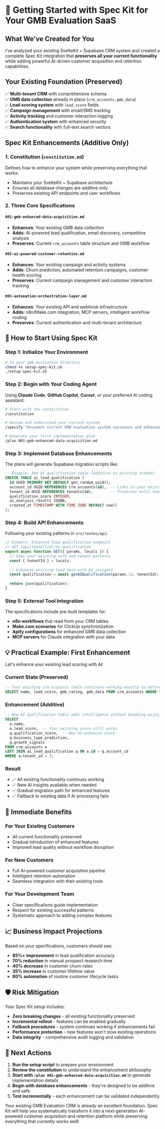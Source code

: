 # 🎯 Getting Started with Spec Kit for Your GMB Evaluation SaaS

## What We've Created for You

I've analyzed your existing SvelteKit + Supabase CRM system and created a complete Spec Kit integration that **preserves all your current functionality** while adding powerful AI-driven customer acquisition and retention capabilities.

## Your Existing Foundation (Preserved)
✅ **Multi-tenant CRM** with comprehensive schema  
✅ **GMB data collection** already in place (`crm_accounts.gmb_data`)  
✅ **Lead scoring system** with `lead_score` fields  
✅ **Campaign management** with email/SMS tracking  
✅ **Activity tracking** and customer interaction logging  
✅ **Authentication system** with enhanced security  
✅ **Search functionality** with full-text search vectors  

## Spec Kit Enhancements (Additive Only)

### 1. **Constitution** (`constitution.md`)
Defines how to enhance your system while preserving everything that works:
- Maintains your SvelteKit + Supabase architecture
- Ensures all database changes are additive only
- Preserves existing API endpoints and user workflows

### 2. **Three Core Specifications**

#### `001-gmb-enhanced-data-acquisition.md`
- **Enhances**: Your existing GMB data collection
- **Adds**: AI-powered lead qualification, email discovery, competitive analysis
- **Preserves**: Current `crm_accounts` table structure and GMB workflow

#### `002-ai-powered-customer-retention.md` 
- **Enhances**: Your existing campaign and activity systems
- **Adds**: Churn prediction, automated retention campaigns, customer health scoring
- **Preserves**: Current campaign management and customer interaction tracking

#### `003-automation-orchestration-layer.md`
- **Enhances**: Your existing API and webhook infrastructure  
- **Adds**: n8n/Make.com integration, MCP servers, intelligent workflow routing
- **Preserves**: Current authentication and multi-tenant architecture

## 🚀 How to Start Using Spec Kit

### Step 1: Initialize Your Environment
```bash
# In your gmb_evaluation directory
chmod +x setup-spec-kit.sh
./setup-spec-kit.sh
```

### Step 2: Begin with Your Coding Agent
Using **Claude Code**, **GitHub Copilot**, **Cursor**, or your preferred AI coding assistant:

```bash
# Start with the constitution
/constitution

# Review and understand your current system
/specify "Document current GMB evaluation system successes and enhancement opportunities"

# Generate your first implementation plan
/plan 001-gmb-enhanced-data-acquisition.md
```

### Step 3: Implement Database Enhancements
The plans will generate Supabase migration scripts like:

```sql
-- Example: Add AI qualification table (additive to existing schema)
CREATE TABLE ai_lead_qualification (
  id UUID PRIMARY KEY DEFAULT gen_random_uuid(),
  account_id UUID REFERENCES crm_accounts(id),  -- Links to your existing accounts
  tenant_id UUID REFERENCES tenants(id),        -- Preserves multi-tenancy
  qualification_score INTEGER,
  ai_analysis_results JSONB,
  created_at TIMESTAMP WITH TIME ZONE DEFAULT now()
);
```

### Step 4: Build API Enhancements
Following your existing patterns in `src/routes/api`:

```typescript
// Example: Enhanced lead qualification endpoint
// GET /api/leads/[id]/ai-qualification
export async function GET({ params, locals }) {
  // Uses your existing auth and tenant patterns
  const { tenantId } = locals;
  
  // Enhances existing lead data with AI insights
  const qualification = await getAIQualification(params.id, tenantId);
  
  return json(qualification);
}
```

### Step 5: External Tool Integration
The specifications include pre-built templates for:

- **n8n workflows** that read from your CRM tables
- **Make.com scenarios** for ClickUp synchronization  
- **Apify configurations** for enhanced GMB data collection
- **MCP servers** for Claude integration with your data

## 💡 Practical Example: First Enhancement

Let's enhance your existing lead scoring with AI:

### Current State (Preserved)
```sql
-- Your existing crm_accounts table continues working exactly as before
SELECT name, lead_score, gmb_rating, gmb_data FROM crm_accounts WHERE tenant_id = ?;
```

### Enhancement (Additive)
```sql
-- New AI qualification table adds intelligence without breaking existing queries
SELECT 
  a.name,
  a.lead_score,  -- Your existing score still works
  q.qualification_score,  -- New AI-enhanced score
  q.business_type_prediction,
  q.growth_signals
FROM crm_accounts a
LEFT JOIN ai_lead_qualification q ON a.id = q.account_id
WHERE a.tenant_id = ?;
```

### Result
- ✅ All existing functionality continues working
- ✅ New AI insights available when needed
- ✅ Gradual migration path for enhanced features
- ✅ Fallback to existing data if AI processing fails

## 🎯 Immediate Benefits

### For Your Existing Customers
- All current functionality preserved
- Gradual introduction of enhanced features
- Improved lead quality without workflow disruption

### For New Customers  
- Full AI-powered customer acquisition pipeline
- Intelligent retention automation
- Seamless integration with their existing tools

### For Your Development Team
- Clear specifications guide implementation
- Respect for existing successful patterns
- Systematic approach to adding complex features

## 📈 Business Impact Projections

Based on your specifications, customers should see:
- **85%+ improvement** in lead qualification accuracy
- **70% reduction** in manual prospect research time  
- **40% decrease** in customer churn rates
- **35% increase** in customer lifetime value
- **80% automation** of routine customer lifecycle tasks

## 🛡️ Risk Mitigation

Your Spec Kit setup includes:
- **Zero breaking changes** - all existing functionality preserved
- **Incremental rollout** - features can be enabled gradually
- **Fallback procedures** - system continues working if enhancements fail
- **Performance protection** - new features won't slow existing operations
- **Data integrity** - comprehensive audit logging and validation

## 🔄 Next Actions

1. **Run the setup script** to prepare your environment
2. **Review the constitution** to understand the enhancement philosophy
3. **Start with `/plan 001-gmb-enhanced-data-acquisition.md`** to generate implementation details
4. **Begin with database enhancements** - they're designed to be additive and safe
5. **Test incrementally** - each enhancement can be validated independently

Your existing GMB Evaluation CRM is already an excellent foundation. Spec Kit will help you systematically transform it into a next-generation AI-powered customer acquisition and retention platform while preserving everything that currently works well!
